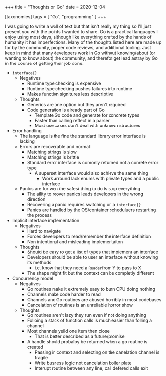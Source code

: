 +++
title = "Thoughts on Go"
date = 2020-12-04

[taxonomies]
tags = [ "Go", "programming" ]
+++


I was going to write a wall of text but that isn't really my thing so I'll just
present you with the points I wanted to share. Go is a practical languages I
enjoy using most days, although like everything crafted by the hands of humanity
it has imperfections.  Many of the thoughts listed here are made up for by the
community, proper code reviews, and additional tooling. Just keep in mind that
many developers work in Go without knowing/about (or wanting to know about) the
community, and therefor get lead astray by Go in the course of getting their job
done.

- `interface{}`
	- Negatives
		- Runtime type checking is expensive
		- Runtime type checking pushes failures into runtime
		- Makes function signitures less descriptive
	- Thoughts
		- Generics are one option but they aren't required
		- Code generation is already part of Go
			- Template Go code and generate for concrete types
			- Faster than calling reflect in a parser
			- Most use cases don't deal with unknown structures
- Error handling
	- The language is the fine the standard library error interface is lacking
	- Errors are recoverable and normal
		- Matching strings is slow
		- Matching strings is brittle
		- Standard error interface is comonly returned not a conrete error type
			- A superset interface would also achieve the same thing
				- Work arround lack enums with private types and a public interface
	- Panics are for wen the safest thing to do is stop everything
		- The aility to reover panics leads developers in the wrong direction
		- Recovering a panic requires switching on a `interface{}`
		- Panics are handled by the OS/container scheduluers restarting the process
- Implicit interface implementation
	- Negatives
		- Hard to navigate
		- Forces developers to read/remember the interface definition
		- Non intentional and misleading implementaiton
	- Thoughts
		- Should be easy to get a list of types that implement an interface
		- Developers should be able to user an interface without knowing its methods
			- i.e. know that they need a `Reader`from Y to pass to X
		- The shape might fit but the context can be completly different
- Concurrency model
	- Negatives
		- Go routines make it extremely easy to burn CPU doing nothing
		- Channels make code harder to read
		- Channels and Go routines are abused horribly in most codebases
		- Cancelation of routines is an unreliable horror show
	- Thoughts
		- Go routines aren't lazy they run even if not doing anything
		- Folloing a stack of function calls is much easier than folling a channel
		- Most channels yeild one item then close
			- That is better described as a future/promise
		- A handle should probalby be returned when a go routine is created
			- Passing in context and selecting on the canelation channel is fragile
			- Write busness logic not cancelation boiler plate
			- Interupt routine between any line, call defered calls exit
